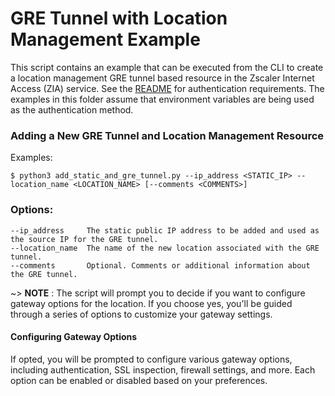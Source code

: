 GRE Tunnel with Location Management Example
===========================================

This script contains an example that can be executed from the CLI to create a location management GRE tunnel based resource in the Zscaler Internet Access (ZIA) service. See the [README](../README.md) for authentication requirements. The examples in this folder assume that environment variables are being used as the authentication method.

### Adding a New GRE Tunnel and Location Management Resource

Examples:

```shell
$ python3 add_static_and_gre_tunnel.py --ip_address <STATIC_IP> --location_name <LOCATION_NAME> [--comments <COMMENTS>]
```

### Options:
    --ip_address     The static public IP address to be added and used as the source IP for the GRE tunnel.
    --location_name  The name of the new location associated with the GRE tunnel.
    --comments       Optional. Comments or additional information about the GRE tunnel.

~> **NOTE** : The script will prompt you to decide if you want to configure gateway options for the location. If you choose yes, you'll be guided through a series of options to customize your gateway settings.

#### Configuring Gateway Options
If opted, you will be prompted to configure various gateway options, including authentication, SSL inspection, firewall settings, and more. Each option can be enabled or disabled based on your preferences.